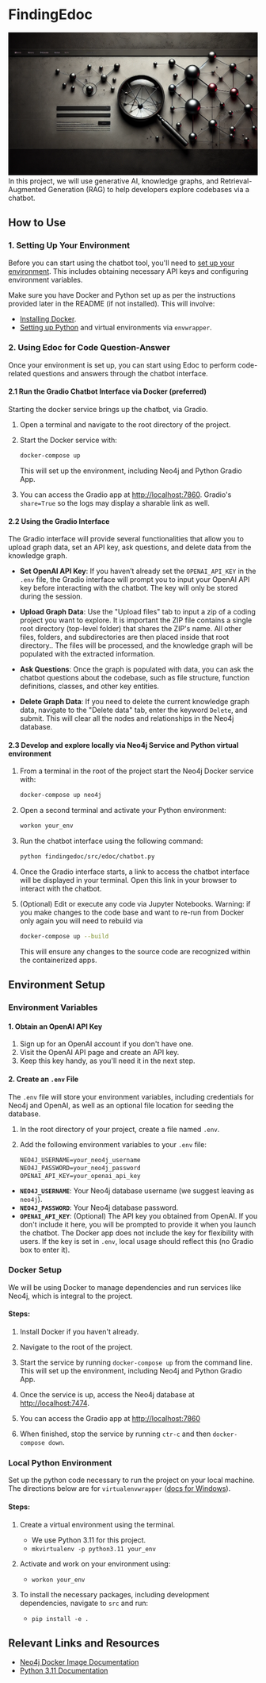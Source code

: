 
# FindingEdoc
![Finding Edoc Banner](graph_banner.png)
In this project, we will use generative AI, knowledge graphs, and Retrieval-Augmented Generation (RAG) to help developers explore codebases via a chatbot.

## How to Use

### 1. Setting Up Your Environment

Before you can start  using the chatbot tool, you'll need to [set up your environment](#environment-setup). This includes obtaining necessary API keys and configuring environment variables.

Make sure you have Docker and Python set up as per the instructions provided later in the README (if not installed). This will involve:

- [Installing Docker](#docker-setup).
- [Setting up Python](#python-environment) and virtual environments via `envwrapper`.

### 2. Using Edoc for Code Question-Answer

Once your environment is set up, you can start using Edoc to perform code-related questions and answers through the chatbot interface.

#### 2.1 Run the Gradio Chatbot Interface via Docker (preferred)

Starting the docker service brings up the chatbot, via Gradio.

1. Open a terminal and navigate to the root directory of the project.

2. Start the Docker service with:
   ```bash
   docker-compose up
   ```
   This will set up the environment, including Neo4j and Python Gradio App.

3. You can access the Gradio app at [http://localhost:7860](http://localhost:7860). Gradio's `share=True` so the logs may display a sharable link as well.

#### 2.2 Using the Gradio Interface

The Gradio interface will provide several functionalities that allow you to upload graph data, set an API key, ask questions, and delete data from the knowledge graph.

- **Set OpenAI API Key**: 
  If you haven’t already set the `OPENAI_API_KEY` in the `.env` file, the Gradio interface will prompt you to input your OpenAI API key before interacting with the chatbot. The key will only be stored during the session.
  
- **Upload Graph Data**: 
  Use the "Upload files" tab to input a zip of a coding project you want to explore. It is important the ZIP file contains a single root directory (top-level folder) that shares the ZIP's name. All other files, folders, and subdirectories are then placed inside that root directory.. The files will be processed, and the knowledge graph will be populated with the extracted information.

- **Ask Questions**: 
  Once the graph is populated with data, you can ask the chatbot questions about the codebase, such as file structure, function definitions, classes, and other key entities.

- **Delete Graph Data**: 
  If you need to delete the current knowledge graph data, navigate to the "Delete data" tab, enter the keyword `Delete`, and submit. This will clear all the nodes and relationships in the Neo4j database.

#### 2.3 Develop and explore locally via Neo4j Service and Python virtual environment

1. From a terminal in the root of the project start the Neo4j Docker service with:
   ```bash
   docker-compose up neo4j
   ```

2. Open a second terminal and activate your Python environment:
   ```bash
   workon your_env
   ```
3. Run the chatbot interface using the following command:
   ```bash
   python findingedoc/src/edoc/chatbot.py
   ```

4. Once the Gradio interface starts, a link to access the chatbot interface will be displayed in your terminal. Open this link in your browser to interact with the chatbot.

5. (Optional) Edit or execute any code via Jupyter Notebooks. Warning: if you make changes to the code base and want to re-run from Docker only again you will need to rebuild via
   ```bash
   docker-compose up --build
   ```
   This will ensure any changes to the source code are recognized within the containerized apps.


## Environment Setup

### Environment Variables

#### 1. Obtain an OpenAI API Key

1. Sign up for an OpenAI account if you don't have one.
2. Visit the OpenAI API page and create an API key.
3. Keep this key handy, as you'll need it in the next step.

#### 2. Create an `.env` File

The `.env` file will store your environment variables, including credentials for Neo4j and OpenAI, as well as an optional file location for seeding the database.

1. In the root directory of your project, create a file named `.env`.
2. Add the following environment variables to your `.env` file:

    ```plaintext
    NEO4J_USERNAME=your_neo4j_username
    NEO4J_PASSWORD=your_neo4j_password
    OPENAI_API_KEY=your_openai_api_key
    ```

- **`NEO4J_USERNAME`**: Your Neo4j database username (we suggest leaving as `neo4j`).
- **`NEO4J_PASSWORD`**: Your Neo4j database password.
- **`OPENAI_API_KEY`**: (Optional) The API key you obtained from OpenAI. If you don't include it here, you will be prompted to provide it when you launch the chatbot. The Docker app does not include the key for flexibility with users. If the key is set in `.env`, local usage should reflect this (no Gradio box to enter it).

### Docker Setup

We will be using Docker to manage dependencies and run services like Neo4j, which is integral to the project.

#### Steps:

1. Install Docker if you haven't already.

2. Navigate to the root of the project.

3. Start the service by running `docker-compose up` from the command line. This will set up the environment, including Neo4j and Python Gradio App.

4. Once the service is up, access the Neo4j database at [http://localhost:7474](http://localhost:7474).

5. You can access the Gradio app at [http://localhost:7860](http://localhost:7860)

5. When finished, stop the service by running `ctr-c` and then `docker-compose down`.

### Local Python Environment

Set up the python code necessary to run the project on your local machine. The directions below are for `virtualenvwrapper` ([docs for Windows](https://pypi.org/project/virtualenvwrapper-win/)).

#### Steps:

1. Create a virtual environment using the terminal.
   - We use Python 3.11 for this project.
   - `mkvirtualenv -p python3.11 your_env`

2. Activate and work on your environment using:
   - `workon your_env`

3. To install the necessary packages, including development dependencies, navigate to `src` and run:
   - `pip install -e .`

## Relevant Links and Resources

- [Neo4j Docker Image Documentation](https://hub.docker.com/_/neo4j)
- [Python 3.11 Documentation](https://docs.python.org/3.11/)
